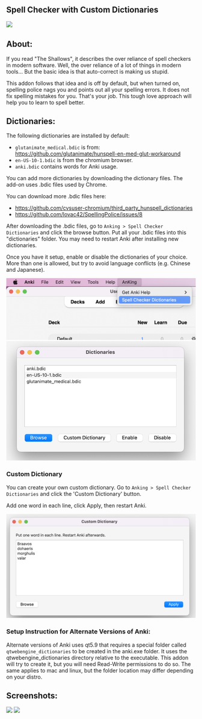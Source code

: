 ## Spell Checker with Custom Dictionaries

<img src="https://github.com/lovac42/SpellingPolice/blob/master/screenshots/intro.png?raw=true">

## About:
If you read "The Shallows", it describes the over reliance of spell checkers in modern software. Well, the over reliance of a lot of things in modern tools... But the basic idea is that auto-correct is making us stupid.

This addon follows that idea and is off by default, but when turned on, spelling police nags you and points out all your spelling errors. It does not fix spelling mistakes for you. That's your job. This tough love approach will help you to learn to spell better.

## Dictionaries:

The following dictionaries are installed by default:
- `glutanimate_medical.bdic` is from: https://github.com/glutanimate/hunspell-en-med-glut-workaround
- `en-US-10-1.bdic` is from the chromium browser.
- `anki.bdic` contains words for Anki usage.

You can add more dictionaries by downloading the dictionary files. The add-on uses .bdic files used by Chrome.

You can download more .bdic files here:
- https://github.com/cvsuser-chromium/third_party_hunspell_dictionaries 
- https://github.com/lovac42/SpellingPolice/issues/8

After downloading the .bdic files, go to `Anking > Spell Checker Dictionaries` and click the browse button. Put all your .bdic files into this "dictionaries" folder. You may need to restart Anki after installing new dictionaries.

Once you have it setup, enable or disable the dictionaries of your choice. More than one is allowed, but try to avoid language conflicts (e.g. Chinese and Japanese).

<img src="https://github.com/AnKing-Memberships/spell-checker-addon/blob/master/screenshots/setup.png?raw=true">  

<img src="https://github.com/AnKing-Memberships/spell-checker-addon/blob/master/screenshots/dictionaries.png?raw=true">  

### Custom Dictionary

You can create your own custom dictionary. Go to `Anking > Spell Checker Dictionaries` and click the 'Custom Dictionary' button. 

Add one word in each line, click Apply, then restart Anki.

<img src="https://github.com/AnKing-Memberships/spell-checker-addon/blob/master/screenshots/custom_dictionary.png?raw=true"> 


### Setup Instruction for Alternate Versions of Anki:
Alternate versions of Anki uses qt5.9 that requires a special folder called `qtwebengine_dictionaries` to be created in the anki.exe folder. It uses the qtwebengine_dictionaries directory relative to the executable. This addon will try to create it, but you will need Read-Write permissions to do so. The same applies to mac and linux, but the folder location may differ depending on your distro.


## Screenshots:

<img src="https://github.com/lovac42/SpellingPolice/blob/master/screenshots/editor.png?raw=true">  

<img src="https://github.com/lovac42/SpellingPolice/blob/master/screenshots/review.png?raw=true">  


